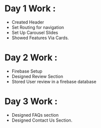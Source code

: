 # Day 1 Work :
- Created Header
- Set Routing for navigation
- Set Up Carousel Slides
- Showed Features Via Cards.

# Day 2 Work :
- Firebase Setup
- Designed Review Section
- Stored User review in a firebase database

# Day 3 Work :
- Designed FAQs section
- Designed Contact Us Section.